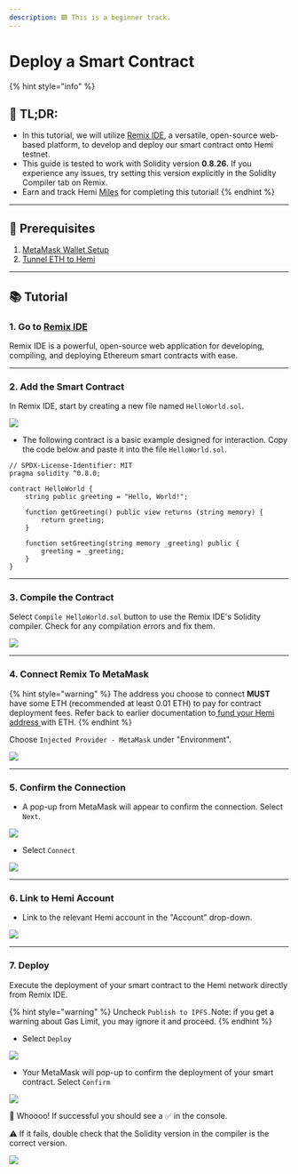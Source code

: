 ```yaml
---
description: 🟩 This is a beginner track.
---
```


# Deploy a Smart Contract

{% hint style="info" %}
## 📜 **TL;DR:**

* In this tutorial, we will utilize [Remix IDE](https://remix.ethereum.org/), a versatile, open-source web-based platform, to develop and deploy our smart contract onto Hemi testnet.
* This guide is tested to work with Solidity version **0.8.26.** If you experience any issues, try setting this version explicitly in the Solidity Compiler tab on Remix.
* Earn and track Hemi [Miles](https://points.absinthe.network/hemi/start) for completing this tutorial!
{% endhint %}

***

## 🏁 Prerequisites

1. [MetaMask Wallet Setup](../metamask-wallet-setup.md)
2. [Tunnel ETH to Hemi](../tunnel-eth-to-hemi.md)

***

## 📚 Tutorial

### 1. Go to [Remix IDE](https://remix.ethereum.org/)

Remix IDE is a powerful, open-source web application for developing, compiling, and deploying Ethereum smart contracts with ease.

***

### 2. **Add the Smart Contract**

In Remix IDE, start by creating a new file named `HelloWorld.sol`.

![](../../.gitbook/assets/1c.png)

* The following contract is a basic example designed for interaction. Copy the code below and paste it into the file `HelloWorld.sol`.

```solidity
// SPDX-License-Identifier: MIT
pragma solidity ^0.8.0;

contract HelloWorld {
    string public greeting = "Hello, World!";

    function getGreeting() public view returns (string memory) {
        return greeting;
    }

    function setGreeting(string memory _greeting) public {
        greeting = _greeting;
    }
}
```

***

### **3. Compile the Contract**

Select `Compile HelloWorld.sol` button to use the Remix IDE's Solidity compiler. Check for any compilation errors and fix them.

![](../../.gitbook/assets/2c.png)

***

### 4. Connect Remix To MetaMask&#x20;

{% hint style="warning" %}
The address you choose to connect **MUST** have some ETH (recommended at least 0.01 ETH) to pay for contract deployment fees. Refer back to earlier documentation to[ fund your Hemi address ](../tunnel-eth-to-hemi.md)with ETH.&#x20;
{% endhint %}

Choose `Injected Provider - MetaMask` under "Environment".

![](../../.gitbook/assets/3c.png)

***

### 5. Confirm the Connection

* A pop-up from MetaMask will appear to confirm the connection. Select `Next`.

![](../../.gitbook/assets/4c.png)

* Select `Connect`

![](../../.gitbook/assets/5c.png)

***

### 6. Link to Hemi Account

* Link to the relevant Hemi account in the "Account" drop-down.

![](../../.gitbook/assets/6c.png)

***

### 7. Deploy

Execute the deployment of your smart contract to the Hemi network directly from Remix IDE.

{% hint style="warning" %}
Uncheck `Publish to IPFS.`Note: if you get a warning about Gas Limit, you may ignore it and proceed.&#x20;
{% endhint %}

* Select `Deploy`

![](../../.gitbook/assets/7c.png)

* Your MetaMask will pop-up to confirm the deployment of your smart contract. Select `Confirm`

![](../../.gitbook/assets/8c.png)

🥳 Whoooo! If successful you should see a ✅ in the console.

⚠️ If it fails, double check that the Solidity version in the compiler is the correct version.

![](../../.gitbook/assets/9c.png)
